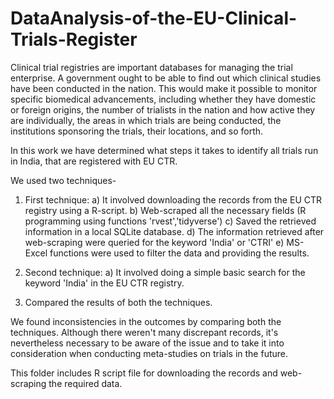 # DataAnalysis-of-the-EU-Clinical-Trials-Register
Clinical trial registries are important databases for managing the trial enterprise. A government ought to be able to find out which clinical studies have been conducted in the nation. This would make it possible to monitor specific biomedical advancements, including whether they have domestic or foreign origins, the number of trialists in the nation and how active they are individually, the areas in which trials are being conducted, the institutions sponsoring the trials, their locations, and so forth.

In this work we have determined what steps it takes to identify all trials run in India, that are registered with EU CTR.

We used two techniques-
 1) First technique:
    a) It involved downloading the records from the EU CTR registry using a R-script.
    b) Web-scraped all the necessary fields (R programming using functions 'rvest','tidyverse')
    c) Saved the retrieved information in a local SQLite database.
    d) The information retrieved after web-scraping were queried for the keyword 'India' or 'CTRI'
    e) MS-Excel functions were used to filter the data and providing the results.
2) Second technique:
    a) It involved doing a simple basic search for the keyword 'India' in the EU CTR registry.

3) Compared the results of both the techniques.

We found inconsistencies in the outcomes by comparing both the techniques. Although there weren't many discrepant records, it's nevertheless necessary to be aware of the issue and to take it into consideration when conducting meta-studies on trials in the future.

This folder includes R script file for downloading the records and web-scraping the required data.



